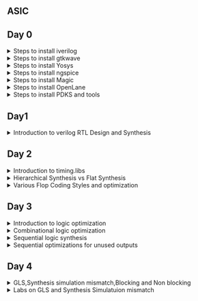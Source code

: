 ## ASIC




## Day 0
<details> <summary>Steps to install iverilog
</summary> 
  Update Package List:
Open a terminal and run:

```
sudo apt update
sudo apt install iverilog

```

I have installed iverilog

![Screenshot from 2023-07-31 10-00-34](https://github.com/IIITB-ARUL/IIITB-MT2023529/assets/140998631/cc5c5cc1-34f4-4a34-b7c5-d6e083917f14)


</details>

<details> <summary>Steps to install gtkwave</summary>

Update Package List
Open a terminal and run:
```
sudo apt update
```
Install GTKWave:
```
sudo apt install gtkwave
```
![Screenshot from 2023-07-31 10-01-15](https://github.com/IIITB-ARUL/IIITB-MT2023529/assets/140998631/fe9ee1da-ece4-4e21-aca2-e2fa6001356b)
</details>

 <details> <summary>Steps to install Yosys</summary>

Update Package List
Open a terminal and run:
```
sudo apt update
```
Install Yosys:
```
sudo apt install yosys
```
![Screenshot from 2023-07-31 10-01-35](https://github.com/IIITB-ARUL/IIITB-MT2023529/assets/140998631/9d294e21-a6ac-4a47-aeff-8e5f020c7585)

</details>

<details><summary>Steps to install ngspice</summary>


Dependencies Installation:

```
sudo apt-get install build-essential
sudo apt-get install libxaw7-dev
```


Download the tarball file from link:
 
  https://github.com/The-OpenROAD-Project/OpenSTA


Unpack the file by using the following commands:

```
tar -zxvf ngspice-37.tar.gz
cd ngspice-37
mkdir release
cd release
../configure  --with-x --with-readline=yes --disable-debug
make
sudo make install
```


![Screenshot from 2023-08-05 21-44-33](https://github.com/IIITB-ARUL/IIITB-MT2023529/assets/140998631/7e4a2030-6cb4-4f71-a7ae-e149cb20e916)

</details>

<details><summary>Steps to install Magic</summary>
Install Magic:

```
sudo apt-get install m4
sudo apt-get install tcsh
sudo apt-get install csh
sudo apt-get install libx11-dev
sudo apt-get install tcl-dev tk-dev
sudo apt-get install libcairo2-dev
sudo apt-get install mesa-common-dev libglu1-mesa-dev
sudo apt-get install libncurses-dev
git clone https://github.com/RTimothyEdwards/magic
cd magic
./configure
make
make install
```

  ![Screenshot from 2023-08-05 21-35-52](https://github.com/IIITB-ARUL/IIITB-MT2023529/assets/140998631/c37effb6-a016-4dc9-914a-fa8bd6e72f38)

</details>
<details><summary>Steps to install OpenLane</summary>
Install Dependencies:

```
sudo apt-get update
sudo apt-get upgrade
sudo apt install -y build-essential python3 python3-venv python3-pip make git
```
Docker Installation:
```

sudo apt install apt-transport-https ca-certificates curl software-properties-common
curl -fsSL https://download.docker.com/linux/ubuntu/gpg | sudo gpg --dearmor -o /usr/share/keyrings/docker-archive-keyring.gpg

echo "deb [arch=amd64 signed-by=/usr/share/keyrings/docker-archive-keyring.gpg] https://download.docker.com/linux/ubuntu $(lsb_release -cs) stable" | sudo tee /etc/apt/sources.list.d/docker.list > /dev/null

sudo apt update

sudo apt install docker-ce docker-ce-cli containerd.io

sudo docker run hello-world

sudo groupadd docker
sudo usermod -aG docker $USER
sudo reboot 
```

![Screenshot from 2023-08-05 21-32-09](https://github.com/IIITB-ARUL/IIITB-MT2023529/assets/140998631/51278a13-82f2-4a94-9180-2815d9c7498c)


</details>
<details><summary>Steps to install PDKS and tools</summary>
Proceed with the following commands:
  
```
cd $HOME
git clone https://github.com/The-OpenROAD-Project/OpenLane
cd OpenLane
make
make test
```

</details>

</details>

 ## Day1 

<details><summary>Introduction to verilog RTL Design and Synthesis</summary>

Register Transfer Logic is a representation of the digital circuit at an abstract level.At the RTL level, designers describe the behavior and functionality of a digital system using a hardware description language (HDL) such as Verilog.

**Simulator:**


**Testbench:**

The functionality of the design block can be tested by applying **stimulus** and checking results.The stimulus block is called as testbench.


![Testbench](https://github.com/IIITB-ARUL/IIITB-MT2023529/assets/140998631/ddc87d0b-32cc-405d-938b-0b17be79d182)


**Working of Simulator:**


**Introduction to opensource simulator iverilog:**


**Environment Setup:**

Here  we will look into toolflow setup and files setup which are needed to run the lab.
Create a directory named VLSI and git clone(make a clone or copy of files repo at in a new directory to a local machine) the necessary files:

```
mkdir VLSI
git clone https://github.com/kunalg123/vsdflow.git
git clone https://github.com/kunalg123/sky130RTLDesignAndSynthesisWorkshop.git
```

Once you run the commands the corresponding directories will be created.To navigate through the directories and view the  cloned files use the commands shown in the following image.


![Navigate](https://github.com/IIITB-ARUL/IIITB-MT2023529/assets/140998631/f4175d80-dab8-4911-9975-0db0b1870d5b)


In this section we will first focus on the simulation of the design using **iverilog**.You can see the design files or source files and testbench files in the above image which we are going to use in this lab.


**Working with iverilog and gtkwave:**

Now we are going to load the design file and testbench file in iverilog.To access the file and to simulate it you should move to the **verilog_files** directories as showed in the previous image.

**Simulation:**

We shall compile a 2:1 mux by loading a design file named good_mux.v and its associated testbench file tb_good_mux.v by using the following command:

```
iverilog good_mux.v tb_good_mux.v
```
Now an executable file is created.By executing it(using below command),It will dump a vcd file as you can clearly see in the below image:

```
./aout
```

![Screenshot from 2023-08-09 01-51-42](https://github.com/IIITB-ARUL/IIITB-MT2023529/assets/140998631/dae54b81-6e1d-4cfc-89da-a44403cf90c2)


Now to view the waveform use the following command:

```
gtkwave tb_good_mux.vcd
```

![Screenshot from 2023-08-09 01-59-36](https://github.com/IIITB-ARUL/IIITB-MT2023529/assets/140998631/77c9550e-071a-45f5-ab1c-dee7b7ba2088)

To access and edit the module file,use the following command:

```
gvim tb_good_mux.v -o good_mux.v
```

![Screenshot from 2023-08-09 02-19-27](https://github.com/IIITB-ARUL/IIITB-MT2023529/assets/140998631/545294b9-af11-4d8d-883f-c960a4e1afa7)


**Introduction to  Yosys and logic synthesis:**

Yosys is an open-source software framework for RTL synthesis and formal verification of digital designs.

**Synthesis:**

 It is the process of converting the high-level description into an RTL representation that defines the functional blocks, interconnections, and register transfers within the design. This representation is often in the form of a hardware netlist, which is a list of interconnected logic elements.
 During synthesis, various optimization techniques are applied to improve the design's performance, power efficiency, and area utilization.
 
 The first step synthesizer is going to do is a syntactical check then it will start mapping the design.
 **Example:**

![Synthesis example](https://github.com/IIITB-ARUL/IIITB-MT2023529/assets/140998631/28825050-136b-4778-975e-f23e4b550558)


The conversion of RTL in terms of the standard cells  gates available in the **.lib**.

1.Module maps to the top level ports of the design.

2.The assign statement becomes the mux.

3.The always block  becomes the flipflop.


    
**What is .lib?**

.lib file is a collection of logical modules which includes all basic logic gates. It also contains different flavors of the same gate (2 input AND, 3 input AND – slow, medium and fast version).
This gates will be more than sufficient to form any logical function.

**Purpose of slower cells and faster cells:**



**Introduction to Yosys lab:**

**Steps for Synthesis:**
Move to the directory verilog_files and invoke yosys:

```
cd VLSI/sky130RTLDesignAndSynthesisWorkshop/verilog_files/
yosys
```


![invoke](https://github.com/IIITB-ARUL/IIITB-MT2023529/assets/140998631/30eeeaaf-14d5-44f0-95f1-be26863eff23)


Now to read the library and design files,give the following cmmand in the yosys prompt:

```
read_liberty -lib ../lib/sky130_fd_sc_hd__tt_025C_1v80.lib
read_verilog good_mux.v
```


![readlib](https://github.com/IIITB-ARUL/IIITB-MT2023529/assets/140998631/2f487b4b-551d-408a-9216-adb8706d33f5)


Synthesize the module using command:

*synt -top <name.v>*

Here we will synthesize a mux,

```
synth -top good_mux.v
```

**Note:** If the design is spanning more than one  file append remaining file names to the above command.

![Synth](https://github.com/IIITB-ARUL/IIITB-MT2023529/assets/140998631/afe0511e-123f-4696-8832-486a97745218)

**abc command:** 

This command converts our RTL file into set of gates,i.e., the logic of good_mux is realized in terms of standard cell gates available in the **sky130_fd_sc_hd__tt_025C_1v80.lib** library.

Generate netlist:

```
abc -liberty ../lib/sky130_fd_sc_hd__tt_025C_1v80.lib
```

![abc](https://github.com/IIITB-ARUL/IIITB-MT2023529/assets/140998631/3b297d30-2e31-4170-a4ef-6569682c311f)


It also infers number of inputs and outputs in the design.


**show command:**

It is  used to see the logic the synthesizer has realized.It will show the graphical version of logic it has realized.

```
show
```


</details>

## Day 2
<details> <summary> Introduction to timing.libs

</summary>


**.lib files:**


To view the contents present in the library file,give the following commands:

```
gvim ../lib/sky130_fd_sc_hd__tt_025C_1v80.lib
```

**sky130_fd_sc_hd__tt_025C_1v80:**

*sky denotes skywater,the name of library.*

*tt denotes typical(libraries can be fast slow typical).*

*025C denotes temperature.*

*1v80 denotes voltage.*


![lib](https://github.com/IIITB-ARUL/IIITB-MT2023529/assets/140998631/727802ee-c8f1-4c90-8719-fdc2d8d1a5fc)

There are three very important parameters which have have to be taken into consideration seriously for the design to work desirably:

1.Process

2.Voltage 

3.Temparature



**Process:**

This refers to the natural variability that occurs during the semiconductor manufacturing process. Process variation can lead to differences in transistor performance, gate delays, and other electrical properties.

**Voltage:**

Voltage variations or supply voltage fluctuations can impact the performance of digital circuits. If the supply voltage deviates from the expected value, it can affect the threshold voltages of transistors, leading to changes in the propagation delays and power consumption of the circuit.


**Temaparature:**

Temperature variations can also influence the behavior of digital circuits. Higher temperatures can cause transistors to become more leaky, leading to increased power consumption and potentially affecting the timing behavior of the circuit.


Our libraries will be characterized to model these **PVT** variations.

**.lib is a  bucket of all the standard cells**.So to highlight the begining of the cell definition use the below keyword:

```
:se hls
```


![cell highlight ](https://github.com/IIITB-ARUL/IIITB-MT2023529/assets/140998631/d0e761ff-a10d-4479-a40e-5e7f1c017667)


To see the different flavours of the same cells and different cells:

```
:g//
```



![diff cells](https://github.com/IIITB-ARUL/IIITB-MT2023529/assets/140998631/cf777ebd-5466-4680-839d-dbf0ddd26376)



To understand the functionality:

.lib is going to contain different features of cell.To understand the characteristics of the cell we can look at the equivalent verilog model.

Proceed with the following keyword in the library file:

```
sp ../my_lib/verilog_model/sky130_fd_sc_hd.v
```


![Features of cells](https://github.com/IIITB-ARUL/IIITB-MT2023529/assets/140998631/ab9175bc-8916-47a7-b74e-c9740ddad546)

You can infer that .lib contains information about area number,leakage power,powerport.

It also describes each input combination,i.e., 32 combinations for 5 inputs:

![Screenshot from 2023-08-12 23-52-35](https://github.com/IIITB-ARUL/IIITB-MT2023529/assets/140998631/6917ed42-2859-4182-ade6-e2bda174566e)


>The input capacitance of the pin.

>The power related to that input pin.

>the transition related to that pin.

>The delay related to that pin.



</details>

<details> <summary>Hierarchical Synthesis vs Flat Synthesis</summary>


**Hierarchiacal Synthesis:**
It refers to a design methodology where a complex digital circuit is created by breaking it down into smaller, more manageable modules or blocks. Each module is designed and synthesized separately, and then these modules are integrated hierarchically to create the complete circuit.


**Example:**

To get a better understanding of this hierarchical synthesis we shall synthesize a design file named multiple modules.


**Multiples Modules:**

To view the file move to the verilog_file directory:

```
cd VLSI/sky130RTLDesignAndSynthesisWorkshop/verilog_files/
gvim multiple_modules.v
```
![multiple module](https://github.com/IIITB-ARUL/IIITB-MT2023529/assets/140998631/4b2b5f3c-0a7a-4d69-92ea-8f39df7dbb6e)



From the verilog file what we realize is the image shown below :

![multiple modules 1](https://github.com/IIITB-ARUL/IIITB-MT2023529/assets/140998631/2b6ce52a-258a-43e6-a05b-1b55047b70a3)


Now lets synthesize the verilog file using yosys,

To synthesize:

```
yosys
read_verilog multiple_modules.v
synth -top multiple_modules
abc -liberty ../lib/sky130_fd_sc_hd__tt_025C_1v80.lib 
show multiple_modules 
```
*since there are several modules present specify the name along with the show command.*



![yosys show](https://github.com/IIITB-ARUL/IIITB-MT2023529/assets/140998631/3a09410c-ca34-4a37-873f-fd7dfb2251f8)




Now from the image you can clearly see that it is not showing **and** and **or** gate.It is showing u1 and u2 instances of submodule1 and submodule2.This is called as the hierarchical design.

Now we shall write out the netlist and see how the netlist looks like,

```
write_verilog multiple_modules_hier.v
!gvim multiple_modules_hier.v
```

![netlist](https://github.com/IIITB-ARUL/IIITB-MT2023529/assets/140998631/ee5ef68a-9b8f-4909-8c91-b048ee7f309d)


In submodule2 we are expecting an or gate but what happening in yosys synthesis is shown in the below image:



![Nand nor](https://github.com/IIITB-ARUL/IIITB-MT2023529/assets/140998631/68093c8a-f5ff-42a6-90c6-61fc96bd8f0e)

As we can infer from the above image the yosys synhtesize a nand logic.The nand logic contains a stacked nmos where as nor logic contains stacked pmos.The stacked pmos is always bad because the pmos has poor mobility. To improve this we have to make this cell really a wide cell to get good logical circuit which requires more area.This can impact the overall chip area and potentially reduce the number of gates that can be integrated onto a chip.


**Flat Synthesis:**
It is the opposite of hierarchical synthesis in the context of digital design, particularly in RTL (Register Transfer Level) design. While hierarchical synthesis involves breaking down a complex design into smaller modules and then integrating them hierarchically, flat synthesis refers to synthesizing the entire design as a single, monolithic unit without using hierarchical module decomposition.

To view the netlist for the flattened synthesis:

```
write_verilog -noattr multiple_modules_flat.v
gvim multiple_modules_flat.v
```


![Flatten](https://github.com/IIITB-ARUL/IIITB-MT2023529/assets/140998631/2ee50214-ff14-4c55-9b48-80c06ee1adf8)

![flat show](https://github.com/IIITB-ARUL/IIITB-MT2023529/assets/140998631/23ab7929-a5dc-4d2f-882c-59509f6f2d7e)



You can infer from the image that it has single netlist.The hierarchies are flattened out.We candirectly see the instantiation of and and or gates.

**Synthesization of submodules:**

To synthesise submodule:


```

yosys
read_liberty -lib ../lib/sky130_fd_sc_hd__tt_025C_1v80.lib 
read_verilog 
read_verilog multiple_modules.v 
synth -top sub_module1
abc -liberty ../lib/sky130_fd_sc_hd__tt_025C_1v80.lib
show
```

**Why submodule level synth?**

1.When have multiple instances of same module we can synthesise it one time and replicate it multiple times and stitch it together in the top module.

2.**Divide and Conquer:** When we give massive design to a tool,the tool may not be doing a good job.Instead we give portions of the massive design so a nice netlist is written out and synthesizedand finally stitched together in the topmodule.

</details>
<details>
  <summary>
    Various Flop Coding Styles and optimization 
  </summary>

**Why Flipflops?**


![Why flops](https://github.com/IIITB-ARUL/IIITB-MT2023529/assets/140998631/99f1748a-c22c-4094-8dbc-b939c2330d6a)

In RTL, flip-flops can be used to control the flow of data and operations in a circuit. For instance, they can hold  signals that determine whether certain operations or data transfers should occur so the glitches can be reduced then the output becomes settled down.Eventhough the input of the flop is glitching the output will be stable.

**D flipflop with async reset:**
A D flip-flop operates on clock edges. It captures the value of the D input on the rising edge of the clock.Asynchronous Reset  input allows you to reset the flip-flop's state to 0 regardless of the clock signal

Now we shall simulate and synthesize the D-FF:

**Simulation:**

Verilog code:

```
 module dff_asyncres ( input clk ,  input async_reset , input d , output reg q );
	always @ (posedge clk , posedge async_reset)
	begin
		if(async_reset)
			q <= 1'b0;
		else	
			q <= d;
	end
endmodule
```

![DFF async](https://github.com/IIITB-ARUL/IIITB-MT2023529/assets/140998631/71165723-3abe-4431-a842-a253d171c7fb)
![Dff async1 ](https://github.com/IIITB-ARUL/IIITB-MT2023529/assets/140998631/b399ee0b-c97d-4e9f-999e-530f6ba71106)



**Synthesis:**

Commands:

```
yosys
read_liberty -lib ../lib/sky130_fd_sc_hd__tt_025C_1v80.lib 
read_verilog ../verilog_files/dff_asyncres.v
synth -top dff_asyncres
dfflibmap -liberty ../lib/sky130_fd_sc_hd__tt_025C_1v80.lib 
abc -liberty ../lib/sky130_fd_sc_hd__tt_025C_1v80.lib 
show
```


![asynres4](https://github.com/IIITB-ARUL/IIITB-MT2023529/assets/140998631/1d6f6a7d-52a6-45c3-899f-e07616c075ff)


**D flipflop with async set:**

**Simulation:**

Verilog code:

```
module dff_async_set ( input clk ,  input async_set , input d , output reg q );
	always @ (posedge clk , posedge async_set)
	begin
		if(async_set)
			q <= 1'b1;
		else
			q <= d;
	end
endmodule
```
![async set dff1](https://github.com/IIITB-ARUL/IIITB-MT2023529/assets/140998631/e2ca2df9-b2ce-41cd-9ba9-3aaf9d1ee522)

![asyn set dff](https://github.com/IIITB-ARUL/IIITB-MT2023529/assets/140998631/61606508-ebda-4a5e-a17c-294f1afb81f7)



**Synthesis:**

Commands:

```
yosys
read_liberty -lib ../lib/sky130_fd_sc_hd__tt_025C_1v80.lib 
read_verilog ../verilog_files/dff_async_set.v
synth -top dff_async_set
dfflibmap -liberty ../lib/sky130_fd_sc_hd__tt_025C_1v80.lib 
abc -liberty ../lib/sky130_fd_sc_hd__tt_025C_1v80.lib 
show
```
![Asyncset3](https://github.com/IIITB-ARUL/IIITB-MT2023529/assets/140998631/78820787-6391-45bb-bfb0-40948693cc76)


**D flipflop with sync reset:**

**Simulation:**

Verilog code:

```
module dff_syncres ( input clk , input async_reset , input sync_reset , input d , output reg q );
always @ (posedge clk )
begin
	if (sync_reset)
		q <= 1'b0;
	else	
		q <= d;
end
endmodule
```

![syncres1](https://github.com/IIITB-ARUL/IIITB-MT2023529/assets/140998631/f72e6a23-6a8b-4412-b0f7-63929e77d861)
![syncres](https://github.com/IIITB-ARUL/IIITB-MT2023529/assets/140998631/6cde104a-c027-45cf-b823-3b60f80d6e44)

**Synthesis:**

Commands:

```
yosys
read_liberty -lib ../lib/sky130_fd_sc_hd__tt_025C_1v80.lib 
read_verilog ../verilog_files/dff_syncres.v
synth -top dff_syncres
dfflibmap -liberty ../lib/sky130_fd_sc_hd__tt_025C_1v80.lib 
abc -liberty ../lib/sky130_fd_sc_hd__tt_025C_1v80.lib 
show
```
![syncresshow](https://github.com/IIITB-ARUL/IIITB-MT2023529/assets/140998631/0efe3636-388b-4329-ac97-78718ef63217)

**Optimization:**

In this lab we will see optimization of circuits without using any hardware.We shall take an example of multiplier 2.

![mul2](https://github.com/IIITB-ARUL/IIITB-MT2023529/assets/140998631/170e61bb-69cf-4d48-932f-d9badc252ce9)




From the image we can clearly see that the output is nothing but input appended with a zero.So there is no need of any additional hardware.

Verilog code:

```
module mul2 (input [2:0] a, output [3:0] y);
	assign y = a * 2;
endmodule
```

Lets synthesize this verilog design using yosys,

![mult_2](https://github.com/IIITB-ARUL/IIITB-MT2023529/assets/140998631/11d4acdb-cb08-4b5d-aa78-0ae4206b7dcb)

The generated netlist:

![netlist mul2](https://github.com/IIITB-ARUL/IIITB-MT2023529/assets/140998631/d9aca85e-ca5c-4873-b198-9d594d11d314)



Now we shall take another examole of multiplier of 9:

![mult8](https://github.com/IIITB-ARUL/IIITB-MT2023529/assets/140998631/e3ccfa9e-98f5-413f-b09b-109f9e91013a)



Verilog code:

```
module mult8 (input [2:0] a , output [5:0] y);
	assign y = a * 9;
endmodule
```


Synthesis:

![mult8](https://github.com/IIITB-ARUL/IIITB-MT2023529/assets/140998631/9def89a3-4163-41ba-85cf-3e6361d08018)


The generated netlist:

![netlist8](https://github.com/IIITB-ARUL/IIITB-MT2023529/assets/140998631/8bb171ba-b555-4b86-9b1c-6e8ac855f1e9)


</details>


## Day 3


<details>
	<summary>
		Introduction to logic optimization
	</summary>

Why logic optimization?

 Optimizing RTL designs involves enhancing various aspects of the design to achieve better performance, reduced power consumption, and improved area utilization.
 This optimization can be achieved by synthesis tool by using different techniques.

Techniques:


1.Constant Propagation

~Direct optimization

2.Boolean logic optimization

~K map

~Queen Mckluskey


**Constant propagation:**

![example1](https://github.com/IIITB-ARUL/IIITB-MT2023529/assets/140998631/10109081-25f0-400f-8d60-ea6123ac25bb)


CMOS logic of the above design,


![constant progation](https://github.com/IIITB-ARUL/IIITB-MT2023529/assets/140998631/279e27c4-068f-418b-892a-898a8156f8d3)



From the image we can observe that the number of transistors deployed to realize the same expression is decreased.

**Boolean logic optimization:**


![Booleanlogic](https://github.com/IIITB-ARUL/IIITB-MT2023529/assets/140998631/e0555c64-b4b5-4a45-bba9-de10fd519cf4)

From the image we infer that the long complex expression is reduced to a simple expression using kmap reduction.Here the boolean logic optimization is done by the synthesis tool.

**Sequential logic optimization:**

1.Basic

~Sequential constant propagation

2.Advanced 

~State optimization

~Retiming

~Sequential logic cloning(Floor plane aware synthesis)

</details>


<details>
	<summary>
		Combinational logic optimization
	</summary>

**Lab**

**Example 1**

![ex1 1](https://github.com/IIITB-ARUL/IIITB-MT2023529/assets/140998631/f7f23040-fcee-4ae7-8347-8e5e8f0b18d8)

**Synthesis**
```
yosys
read_liberty -lib ../lib/sky130_fd_sc_hd__tt_025C_1v80.lib 
read_verilog ../verilog_files/opt_check.v
synth -top opt_check
opt_clean -purge
abc -liberty ../lib/sky130_fd_sc_hd__tt_025C_1v80.lib 
show
```
>opt_clean -purge is the command used to all the optimization.

![ex1 2](https://github.com/IIITB-ARUL/IIITB-MT2023529/assets/140998631/e880bf3f-4e88-43e7-a153-02724cf58203)


**Example 2**


![ex2 1](https://github.com/IIITB-ARUL/IIITB-MT2023529/assets/140998631/18f3f75d-54d7-48da-8bba-32e1adf8f3cf)




**Synthesis**

```
yosys
read_liberty -lib ../lib/sky130_fd_sc_hd__tt_025C_1v80.lib 
read_verilog ../verilog_files/opt_check2.v
synth -top opt_check2
opt_clean -purge
abc -liberty ../lib/sky130_fd_sc_hd__tt_025C_1v80.lib 
show
```


![ex2 2](https://github.com/IIITB-ARUL/IIITB-MT2023529/assets/140998631/7232f270-f0b4-498f-a3b5-dd837b61f9d3)




**Example 3**



![ex3 1](https://github.com/IIITB-ARUL/IIITB-MT2023529/assets/140998631/2d5f3268-2e3e-4e82-a3e3-5c5f8b23749d)




**Synthesis**

```
yosys
read_liberty -lib ../lib/sky130_fd_sc_hd__tt_025C_1v80.lib 
read_verilog ../verilog_files/opt_check3.v
synth -top opt_check3
opt_clean -purge
abc -liberty ../lib/sky130_fd_sc_hd__tt_025C_1v80.lib 
show
```

![ex3 2](https://github.com/IIITB-ARUL/IIITB-MT2023529/assets/140998631/09829796-d474-4f1d-8063-3efea99c2caa)


**Example 4**

![ex4 1](https://github.com/IIITB-ARUL/IIITB-MT2023529/assets/140998631/18ac3756-2455-47d7-b8b3-0864d9b17c6a)


**Synthesis**

```
yosys
read_liberty -lib ../lib/sky130_fd_sc_hd__tt_025C_1v80.lib 
read_verilog ../verilog_files/opt_check4.v
synth -top opt_check4
opt_clean -purge
abc -liberty ../lib/sky130_fd_sc_hd__tt_025C_1v80.lib 
show
```
![ex4 2](https://github.com/IIITB-ARUL/IIITB-MT2023529/assets/140998631/08fe131a-f35e-4336-9730-0bfa2fe58d04)


**Example 5**

Here the multiple_module_opt.v verilog file is synthesized and checked for optimization.There  are multiple modules presentin the design.

![ex5 1](https://github.com/IIITB-ARUL/IIITB-MT2023529/assets/140998631/482c2475-f0bc-458e-a42d-9ce6ca509858)


 **Synthesis**

```
yosys
read_liberty -lib ../lib/sky130_fd_sc_hd__tt_025C_1v80.lib 
read_verilog ../verilog_files/multiple_module_opt.v
synth -top multiple_module_opt
opt_clean -purge
flatten
abc -liberty ../lib/sky130_fd_sc_hd__tt_025C_1v80.lib 
show
```
![ex5 2](https://github.com/IIITB-ARUL/IIITB-MT2023529/assets/140998631/3c0c9e96-bf92-4a0f-b366-128ed873bf6b)


**Example 6**

![ex6 1](https://github.com/IIITB-ARUL/IIITB-MT2023529/assets/140998631/dd3c61d8-38d9-4eb4-9749-b708e3fb8918)


 **Synthesis**

```
yosys
read_liberty -lib ../lib/sky130_fd_sc_hd__tt_025C_1v80.lib 
read_verilog ../verilog_files/multiple_module_opt2.v
synth -top multiple_module_opt2
flatten
opt_clean -purge
abc -liberty ../lib/sky130_fd_sc_hd__tt_025C_1v80.lib 
show
```
![ex6 2](https://github.com/IIITB-ARUL/IIITB-MT2023529/assets/140998631/b70992ea-cb2e-4438-9e2d-aed0c0ae6198)


</details>


<details>
	<summary>
		Sequential logic synthesis
	</summary>


**Example 1**

![dffconst1 1](https://github.com/IIITB-ARUL/IIITB-MT2023529/assets/140998631/337e7759-5c76-416e-8196-c227d339efa3)



The output is changing so the flipflop will be inferred.

**Simulation**

![dffc1gtk](https://github.com/IIITB-ARUL/IIITB-MT2023529/assets/140998631/22a55605-556d-4d22-91ef-ea614c687970)


**Synthesis**

```
yosys
read_liberty -lib ../lib/sky130_fd_sc_hd__tt_025C_1v80.lib 
read_verilog ../verilog_files/dff_const1.v
synth -top dff_const1
dfflibmap -liberty ../lib/sky130_fd_sc_hd__tt_025C_1v80.lib 
abc -liberty ../lib/sky130_fd_sc_hd__tt_025C_1v80.lib 
show
```
![DFFconst1](https://github.com/IIITB-ARUL/IIITB-MT2023529/assets/140998631/fcb3873f-fc38-4728-afa6-9b79cd91b2ff)


>The optimized graphical realization thus shows the flop inferred. Also, the design code has active high reset and the standard cell library has active low reset - so, there is a presence of inverter for the reset.

**Example 2**


![dffconst2 1](https://github.com/IIITB-ARUL/IIITB-MT2023529/assets/140998631/78813b7b-aa97-4be4-a113-f70fd06cb287)


The output is constant so no flipflop will be inferred.

**Simulation**

![dffcons2gtk](https://github.com/IIITB-ARUL/IIITB-MT2023529/assets/140998631/aca21e59-15b7-413a-a029-32d9c8344be6)


**Synthesis**

```
yosys
read_liberty -lib ../lib/sky130_fd_sc_hd__tt_025C_1v80.lib 
read_verilog ../verilog_files/dff_const2.v
synth -top dff_const2
dfflibmap -liberty ../lib/sky130_fd_sc_hd__tt_025C_1v80.lib 
abc -liberty ../lib/sky130_fd_sc_hd__tt_025C_1v80.lib 
show
```


![dffcons2 2](https://github.com/IIITB-ARUL/IIITB-MT2023529/assets/140998631/e63ef7c4-b94d-4369-8ce7-0be0c668290b)



**Example 3**

![dffcons3](https://github.com/IIITB-ARUL/IIITB-MT2023529/assets/140998631/7f182b54-788a-4548-8844-eba56ac2f9ee)



**Simulation**

![dffconsgtk](https://github.com/IIITB-ARUL/IIITB-MT2023529/assets/140998631/924d4c9b-b1ad-4ff9-b441-701ec4f89fef)


**Synthesis**

```
yosys
read_liberty -lib ../lib/sky130_fd_sc_hd__tt_025C_1v80.lib 
read_verilog ../verilog_files/dff_const4.v
synth -top dff_const4
dfflibmap -liberty ../lib/sky130_fd_sc_hd__tt_025C_1v80.lib 
abc -liberty ../lib/sky130_fd_sc_hd__tt_025C_1v80.lib 
show

```

![dffcons3yosys](https://github.com/IIITB-ARUL/IIITB-MT2023529/assets/140998631/f8c40d45-8587-4f9a-bd26-69f38f77930d)



**Example 4**

![dffcons4 1](https://github.com/IIITB-ARUL/IIITB-MT2023529/assets/140998631/3595dbf0-e4a4-4f8d-8fbb-d21062250121)



**Simulation**

![dffcons4](https://github.com/IIITB-ARUL/IIITB-MT2023529/assets/140998631/45e1bf5b-fe35-45f5-98ea-d3bae775df74)


**Synthesis**


```
yosys
read_liberty -lib ../lib/sky130_fd_sc_hd__tt_025C_1v80.lib 
read_verilog ../verilog_files/dff_const4.v
synth -top dff_const4
dfflibmap -liberty ../lib/sky130_fd_sc_hd__tt_025C_1v80.lib 
abc -liberty ../lib/sky130_fd_sc_hd__tt_025C_1v80.lib 
show

```
![dffcons4yosys](https://github.com/IIITB-ARUL/IIITB-MT2023529/assets/140998631/3a2d8543-e246-4a4c-84d6-254a1d55af6a)



**Example 5**

![dffcons5](https://github.com/IIITB-ARUL/IIITB-MT2023529/assets/140998631/7151e0c7-05c6-44d0-b394-7c6f5bcd3db2)

**Simulation**

![dffcons5 1](https://github.com/IIITB-ARUL/IIITB-MT2023529/assets/140998631/6ce8143a-c980-4eca-b0dc-fea79e81a9be)


**Synthesis**

```
yosys
read_liberty -lib ../lib/sky130_fd_sc_hd__tt_025C_1v80.lib 
read_verilog ../verilog_files/dff_const5.v
synth -top dff_const5
dfflibmap -liberty ../lib/sky130_fd_sc_hd__tt_025C_1v80.lib 
abc -liberty ../lib/sky130_fd_sc_hd__tt_025C_1v80.lib 
show
```

![dffcons5yosy](https://github.com/IIITB-ARUL/IIITB-MT2023529/assets/140998631/ec8372ad-1266-4534-bf97-c22da01eb792)




</details>
<details>
	<summary>
		Sequential optimizations for unused outputs
	</summary>


 **Example**


![unused](https://github.com/IIITB-ARUL/IIITB-MT2023529/assets/140998631/52cc56bb-fbe3-4171-a085-1f5d71087cd0)


From the above verilog code what we infer is shown in the below image


![unsused](https://github.com/IIITB-ARUL/IIITB-MT2023529/assets/140998631/6427bfec-76c5-44c8-8bcc-896ea8b63b77)



**Synthesis**
```
yosys
read_liberty -lib ../lib/sky130_fd_sc_hd__tt_025C_1v80.lib 
read_verilog ../verilog_files/counter_opt.v
synth -top counter_opt
dfflibmap -liberty ../lib/sky130_fd_sc_hd__tt_025C_1v80.lib 
abc -liberty ../lib/sky130_fd_sc_hd__tt_025C_1v80.lib 
show
```
![unusedyosys](https://github.com/IIITB-ARUL/IIITB-MT2023529/assets/140998631/915c5af1-d8be-4a55-9e9f-6cca0d962d90)

Lets take an example which uses three flipflops

![counteropt2](https://github.com/IIITB-ARUL/IIITB-MT2023529/assets/140998631/5a91a441-c65c-4fe4-a58e-bd2ad493ecdd)



**Synthesis**

```
yosys
read_liberty -lib ../lib/sky130_fd_sc_hd__tt_025C_1v80.lib 
read_verilog ../verilog_files/counter_opt2.v
synth -top counter_opt
dfflibmap -liberty ../lib/sky130_fd_sc_hd__tt_025C_1v80.lib 
abc -liberty ../lib/sky130_fd_sc_hd__tt_025C_1v80.lib 
show
```
![counteropt2](https://github.com/IIITB-ARUL/IIITB-MT2023529/assets/140998631/6fcbdaad-f85c-48d1-9d93-ee8a704b5af9)



 
</details>

## Day 4
<details>
	<summary>
		GLS,Synthesis simulation mismatch,Blocking and Non blocking
	</summary>
	
**Gate level simulation**

Gate-level simulation involves simulating the circuit using the actual logic gates that make up the design, as well as the interconnections between these gates.Here simultaor takes gate level netlist as input and perform the simulation.

![GLS](https://github.com/IIITB-ARUL/IIITB-MT2023529/assets/140998631/fd4b0197-a449-41d2-87a3-399103a2e68f)


**Why GLS?**

1.To verify logical correcteness of design after synthesis.

2.To ensure the timing of the design is met.

**Synthesis Simulation Mismatch**

The reason for synthesis simulation mismaatch is

**1.Missing sensitivity list**

**Example 1**

```
module mux(
input i0,input i1
input sel,
output reg y
);
always @ (sel)
begin
   if (sel)
            y = i1;
   else 
            y = i0;          
end
endmodule
```

Basically the simulator looks for the activity of the input,i.e., if there is change in the input only then output changes.From the above code we see that always block is executed onlywhen sel is changed.So clearly output is independent of the change in input(i1 and i0).Here synthesizer is gonna look at this code as a double edge flop.

To overcome this we will see the **modified code**,

```
module mux(
input i0,input i1
input sel,
output reg y
);
always @ (*)
begin
   if (sel)
            y = i1;
   else 
            y = i0;        
end
endmodule
```
Here the output is gonna change when any of the signal(sel,i1,i0) changes.It is because the arguments of the always block is modified **always@(*)**. Synthesizer is not going to look at the sensitivity list.It is only going look at the functionality.


**Blocking and Non blocking Assignments**

Blocking and Non-blocking statements are procedural assignment statements that can be implemented only inside an always block.

*Blocking Assignments --> = *Executes the statements in the order in which they are coded.

*Non-blocking Assignments --> <= *Executes the RHS of all such assignments when the always block is entered and assigned to LHS in a parallel evaluation.

Because of this also we will see mismatches.Let's see a simple code,

**Note:**Always Use Non- Blocking Statements when writng the Sequential circuits code

</details>

<details>
	<summary>
		Labs on GLS and Synthesis Simulatuion mismatch
	</summary>

**Example 1**

verilog code:

![ternary](https://github.com/IIITB-ARUL/IIITB-MT2023529/assets/140998631/c6aa5a8a-1abf-48cf-858d-f98e8d0bc4f8)

Simulation:

![ternarygtk](https://github.com/IIITB-ARUL/IIITB-MT2023529/assets/140998631/97c07af7-ee1a-4deb-8c23-bce8fb2948f5)


Synthesis:

```
yosys
read_liberty -lib ../lib/sky130_fd_sc_hd__tt_025C_1v80.lib 
read_verilog ../verilog_files/ternary_operator_mux.v
synth -top ternary_operator_mux
write_verilog -noattr ternary_operator_mux_netlist.v
abc -liberty ../lib/sky130_fd_sc_hd__tt_025C_1v80.lib 
show
```
![ternaryyosys](https://github.com/IIITB-ARUL/IIITB-MT2023529/assets/140998631/dff491c0-8feb-4be1-a91f-68630c495090)



Netlist Simulation:





**Example 2**

verilog code:

![badmux](https://github.com/IIITB-ARUL/IIITB-MT2023529/assets/140998631/b4a08dae-4905-4a12-a60f-ac7830bcadc4)



Simulation:

![bad_muxgtk](https://github.com/IIITB-ARUL/IIITB-MT2023529/assets/140998631/3f374a84-937c-4630-9d83-bf1428f09fab)


Synthesis:


```
yosys
read_liberty -lib ../lib/sky130_fd_sc_hd__tt_025C_1v80.lib 
read_verilog ../verilog_files/bad_mux.v
synth -top bad_mux
write_verilog -noattr bad_mux_net.v
abc -liberty ../lib/sky130_fd_sc_hd__tt_025C_1v80.lib
show
```

![badmuxsynth](https://github.com/IIITB-ARUL/IIITB-MT2023529/assets/140998631/5f96dc85-51f4-445e-ab6d-5b01da21d4eb)


Netlist Simulation:

![badmuxgtk2](https://github.com/IIITB-ARUL/IIITB-MT2023529/assets/140998631/f3cc2605-d186-4533-93bf-230d2488ff34)

**Example 3**


verilog code:


Simulation:


Synthesis:


 
</details>

